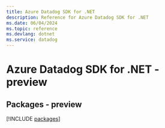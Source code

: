 ```yaml
---
title: Azure Datadog SDK for .NET
description: Reference for Azure Datadog SDK for .NET
ms.date: 06/04/2024
ms.topic: reference
ms.devlang: dotnet
ms.service: datadog
---
```

# Azure Datadog SDK for .NET - preview
## Packages - preview
[!INCLUDE [packages](datadog-index.md)]